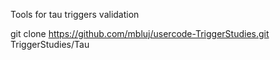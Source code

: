 Tools for tau triggers validation

git clone https://github.com/mbluj/usercode-TriggerStudies.git TriggerStudies/Tau


